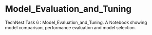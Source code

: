 # Model_Evaluation_and_Tuning
TechNest Task 6 : Model_Evaluation_and_Tuning. A Notebook showing model comparison, performance evaluation and model selection.
